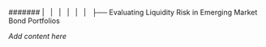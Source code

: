 ####### |   |   |   |   |   |   ├── Evaluating Liquidity Risk in Emerging Market Bond Portfolios

*Add content here*